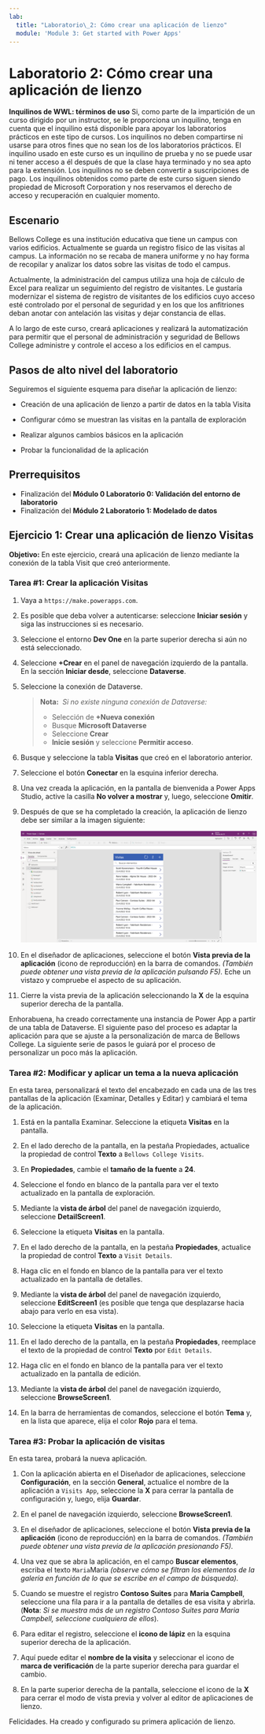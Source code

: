 ```yaml
---
lab:
  title: "Laboratorio\_2: Cómo crear una aplicación de lienzo"
  module: 'Module 3: Get started with Power Apps'
---
```


# Laboratorio 2: Cómo crear una aplicación de lienzo

**Inquilinos de WWL: términos de uso** Si, como parte de la impartición de un curso dirigido por un instructor, se le proporciona un inquilino, tenga en cuenta que el inquilino está disponible para apoyar los laboratorios prácticos en este tipo de cursos. Los inquilinos no deben compartirse ni usarse para otros fines que no sean los de los laboratorios prácticos. El inquilino usado en este curso es un inquilino de prueba y no se puede usar ni tener acceso a él después de que la clase haya terminado y no sea apto para la extensión. Los inquilinos no se deben convertir a suscripciones de pago. Los inquilinos obtenidos como parte de este curso siguen siendo propiedad de Microsoft Corporation y nos reservamos el derecho de acceso y recuperación en cualquier momento. 

## Escenario

Bellows College es una institución educativa que tiene un campus con varios edificios. Actualmente se guarda un registro físico de las visitas al campus. La información no se recaba de manera uniforme y no hay forma de recopilar y analizar los datos sobre las visitas de todo el campus.

Actualmente, la administración del campus utiliza una hoja de cálculo de Excel para realizar un seguimiento del registro de visitantes. Le gustaría modernizar el sistema de registro de visitantes de los edificios cuyo acceso esté controlado por el personal de seguridad y en los que los anfitriones deban anotar con antelación las visitas y dejar constancia de ellas.

A lo largo de este curso, creará aplicaciones y realizará la automatización para permitir que el personal de administración y seguridad de Bellows College administre y controle el acceso a los edificios en el campus.


## Pasos de alto nivel del laboratorio

Seguiremos el siguiente esquema para diseñar la aplicación de lienzo:

- Creación de una aplicación de lienzo a partir de datos en la tabla Visita

- Configurar cómo se muestran las visitas en la pantalla de exploración

- Realizar algunos cambios básicos en la aplicación

- Probar la funcionalidad de la aplicación

## Prerrequisitos

- Finalización del **Módulo 0 Laboratorio 0: Validación del entorno de laboratorio**
- Finalización del **Módulo 2 Laboratorio 1: Modelado de datos**


## Ejercicio 1: Crear una aplicación de lienzo Visitas

**Objetivo:** En este ejercicio, creará una aplicación de lienzo mediante la conexión de la tabla Visit que creó anteriormente.


### Tarea \#1: Crear la aplicación Visitas

1.  Vaya a `https://make.powerapps.com`.

2.  Es posible que deba volver a autenticarse: seleccione **Iniciar sesión** y siga las instrucciones si es necesario.

3.  Seleccione el entorno **Dev One** en la parte superior derecha si aún no está seleccionado.

4.  Seleccione **+Crear** en el panel de navegación izquierdo de la pantalla. En la sección **Iniciar desde**, seleccione **Dataverse**.

5.  Seleccione la conexión de Dataverse.

    > **Nota:**  *Si no existe ninguna conexión de Dataverse:*
    > - Selección de **+Nueva conexión**
    > - Busque **Microsoft Dataverse**
    > - Seleccione **Crear**
    > - **Inicie sesión** y seleccione **Permitir acceso**.

6.  Busque y seleccione la tabla **Visitas** que creó en el laboratorio anterior.

7.  Seleccione el botón **Conectar** en la esquina inferior derecha.

8.  Una vez creada la aplicación, en la pantalla de bienvenida a Power Apps Studio, active la casilla **No volver a mostrar** y, luego, seleccione **Omitir**.

9.  Después de que se ha completado la creación, la aplicación de lienzo debe ser similar a la imagen siguiente:

    ![Aplicación de lienzo creada a partir de los datos de visitas.](media/2-canvas-app-from-data.png)

10.  En el diseñador de aplicaciones, seleccione el botón **Vista previa de la aplicación** (icono de reproducción) en la barra de comandos. *(También puede obtener una vista previa de la aplicación pulsando F5).* Eche un vistazo y compruebe el aspecto de su aplicación.

11. Cierre la vista previa de la aplicación seleccionando la **X** de la esquina superior derecha de la pantalla.

Enhorabuena, ha creado correctamente una instancia de Power App a partir de una tabla de Dataverse. El siguiente paso del proceso es adaptar la aplicación para que se ajuste a la personalización de marca de Bellows College. La siguiente serie de pasos le guiará por el proceso de personalizar un poco más la aplicación.


### Tarea \#2: Modificar y aplicar un tema a la nueva aplicación

En esta tarea, personalizará el texto del encabezado en cada una de las tres pantallas de la aplicación (Examinar, Detalles y Editar) y cambiará el tema de la aplicación. 

1.  Está en la pantalla Examinar. Seleccione la etiqueta **Visitas** en la pantalla.

1.  En el lado derecho de la pantalla, en la pestaña Propiedades, actualice la propiedad de control **Texto** a `Bellows College Visits`.

1.  En **Propiedades**, cambie el **tamaño de la fuente** a **24**. 

1.  Seleccione el fondo en blanco de la pantalla para ver el texto actualizado en la pantalla de exploración. 

1.  Mediante la **vista de árbol** del panel de navegación izquierdo, seleccione **DetailScreen1**. 

1.  Seleccione la etiqueta **Visitas** en la pantalla.

1.  En el lado derecho de la pantalla, en la pestaña **Propiedades**, actualice la propiedad de control **Texto** a `Visit Details`.

1.  Haga clic en el fondo en blanco de la pantalla para ver el texto actualizado en la pantalla de detalles.

1.  Mediante la **vista de árbol** del panel de navegación izquierdo, seleccione **EditScreen1** (es posible que tenga que desplazarse hacia abajo para verlo en esa vista).

1.  Seleccione la etiqueta **Visitas** en la pantalla.

1.  En el lado derecho de la pantalla, en la pestaña **Propiedades**, reemplace el texto de la propiedad de control **Texto** por `Edit Details`.

1.  Haga clic en el fondo en blanco de la pantalla para ver el texto actualizado en la pantalla de edición.

1.  Mediante la **vista de árbol** del panel de navegación izquierdo, seleccione **BrowseScreen1**.

1.  En la barra de herramientas de comandos, seleccione el botón **Tema** y, en la lista que aparece, elija el color **Rojo** para el tema.


### Tarea \#3: Probar la aplicación de visitas

En esta tarea, probará la nueva aplicación.

1.  Con la aplicación abierta en el Diseñador de aplicaciones, seleccione **Configuración**, en la sección **General**, actualice el nombre de la aplicación a `Visits App`, seleccione la **X** para cerrar la pantalla de configuración y, luego, elija **Guardar**.

2.  En el panel de navegación izquierdo, seleccione **BrowseScreen1**.

3.  En el diseñador de aplicaciones, seleccione el botón **Vista previa de la aplicación** (icono de reproducción) en la barra de comandos. *(También puede obtener una vista previa de la aplicación presionando F5).*

4.  Una vez que se abra la aplicación, en el campo **Buscar elementos**, escriba el texto `Maria`Maria
     *(observe cómo se filtran los elementos de la galería en función de lo que se escribe en el campo de búsqueda).*

5.  Cuando se muestre el registro **Contoso Suites** para **Maria Campbell**, seleccione una fila para ir a la pantalla de detalles de esa visita y abrirla. (**Nota**: *Si se muestra más de un registro Contoso Suites para Maria Campbell, seleccione cualquiera de ellos*).

6.  Para editar el registro, seleccione el **icono de lápiz** en la esquina superior derecha de la aplicación.

7.  Aquí puede editar el **nombre de la visita** y seleccionar el icono de **marca de verificación** de la parte superior derecha para guardar el cambio.

8.  En la parte superior derecha de la pantalla, seleccione el icono de la **X** para cerrar el modo de vista previa y volver al editor de aplicaciones de lienzo.

Felicidades. Ha creado y configurado su primera aplicación de lienzo.

